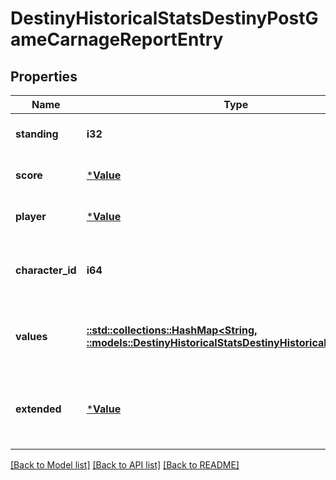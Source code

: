 # DestinyHistoricalStatsDestinyPostGameCarnageReportEntry

## Properties
Name | Type | Description | Notes
------------ | ------------- | ------------- | -------------
**standing** | **i32** | Standing of the player | [optional] [default to null]
**score** | [***Value**](Value.md) | Score of the player if available | [optional] [default to null]
**player** | [***Value**](Value.md) | Identity details of the player | [optional] [default to null]
**character_id** | **i64** | ID of the player&#39;s character used in the activity. | [optional] [default to null]
**values** | [**::std::collections::HashMap<String, ::models::DestinyHistoricalStatsDestinyHistoricalStatsValue>**](Destiny.HistoricalStats.DestinyHistoricalStatsValue.md) | Collection of stats for the player in this activity. | [optional] [default to null]
**extended** | [***Value**](Value.md) | Extended data extracted from the activity blob. | [optional] [default to null]

[[Back to Model list]](../README.md#documentation-for-models) [[Back to API list]](../README.md#documentation-for-api-endpoints) [[Back to README]](../README.md)


